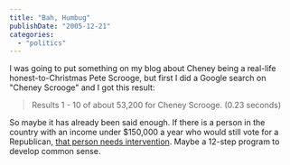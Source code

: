 ```yaml
---
title: "Bah, Humbug"
publishDate: "2005-12-21"
categories: 
  - "politics"
---
```


I was going to put something on my blog about Cheney being a real-life honest-to-Christmas Pete Scrooge, but first I did a Google search on "Cheney Scrooge" and I got this result:

> Results 1 - 10 of about 53,200 for Cheney Scrooge. (0.23 seconds)

So maybe it has already been said enough. If there is a person in the country with an income under $150,000 a year who would still vote for a Republican, [that person needs intervention](http://www.lcurve.org/). Maybe a 12-step program to develop common sense.
